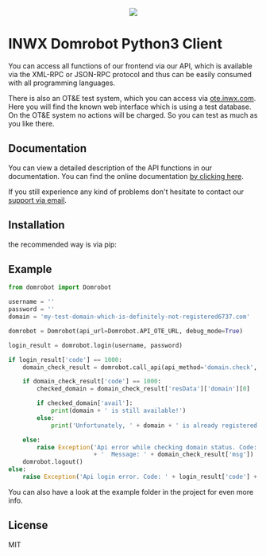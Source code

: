 <p align="center">
  <a href="https://www.inwx.com/en/" target="_blank">
    <img src="https://images.inwx.com/logos/inwx.png">
  </a>
</p>

INWX Domrobot Python3 Client
=========
You can access all functions of our frontend via our API, which is available via the XML-RPC or JSON-RPC protocol and thus can be easily consumed with all programming languages.

There is also an OT&E test system, which you can access via [ote.inwx.com](https://ote.inwx.com/en/). Here you will find the known web interface which is using a test database. On the OT&E system no actions will be charged. So you can test as much as you like there.

Documentation
------
You can view a detailed description of the API functions in our documentation. You can find the online documentation [by clicking here](https://www.inwx.de/en/help/apidoc).

If you still experience any kind of problems don't hesitate to contact our [support via email](mailto:support@inwx.de).

Installation
-------
the recommended way is via pip:


Example
-------

```python
from domrobot import Domrobot

username = ''
password = ''
domain = 'my-test-domain-which-is-definitely-not-registered6737.com'

domrobot = Domrobot(api_url=Domrobot.API_OTE_URL, debug_mode=True)

login_result = domrobot.login(username, password)

if login_result['code'] == 1000:
    domain_check_result = domrobot.call_api(api_method='domain.check', method_params={'domain': domain})

    if domain_check_result['code'] == 1000:
        checked_domain = domain_check_result['resData']['domain'][0]

        if checked_domain['avail']:
            print(domain + ' is still available!')
        else:
            print('Unfortunately, ' + domain + ' is already registered.')

    else:
        raise Exception('Api error while checking domain status. Code: ' + domain_check_result['code']
                        + '  Message: ' + domain_check_result['msg'])
    domrobot.logout()
else:
    raise Exception('Api login error. Code: ' + login_result['code'] + '  Message: ' + login_result['msg'])
```

You can also have a look at the example folder in the project for even more info.

License
----

MIT
